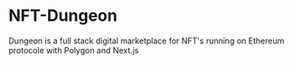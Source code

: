 # NFT-Dungeon
Dungeon is a full stack digital marketplace for NFT's running on Ethereum protocole with Polygon and Next.js
